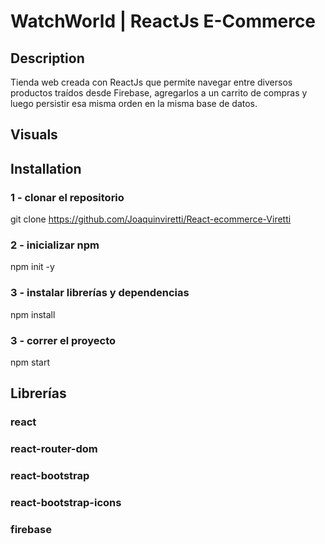 # WatchWorld | ReactJs E-Commerce

## Description
Tienda web creada con ReactJs que permite navegar entre diversos productos traídos desde Firebase, agregarlos a un carrito de compras y luego persistir esa misma orden en la misma base de datos.

## Visuals


## Installation
### 1 - clonar el repositorio
git clone https://github.com/Joaquinviretti/React-ecommerce-Viretti

### 2 - inicializar npm
npm init -y

### 3 - instalar librerías y dependencias
npm install

### 3 - correr el proyecto
npm start

## Librerías
### react

### react-router-dom

### react-bootstrap

### react-bootstrap-icons

### firebase

